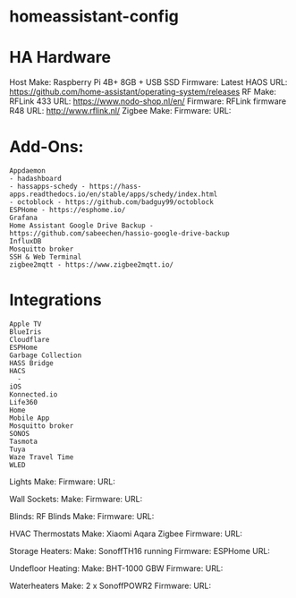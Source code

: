 # homeassistant-config
# HA Hardware
  Host
    Make: Raspberry Pi 4B+ 8GB + USB SSD
    Firmware: Latest HAOS
    URL: https://github.com/home-assistant/operating-system/releases
  RF
    Make: RFLink 433
    URL: https://www.nodo-shop.nl/en/
    Firmware: RFLink firmware R48
    URL: http://www.rflink.nl/
  Zigbee
    Make:
    Firmware:
    URL:

# Add-Ons:
    Appdaemon
    - hadashboard
    - hassapps-schedy - https://hass-apps.readthedocs.io/en/stable/apps/schedy/index.html
    - octoblock - https://github.com/badguy99/octoblock
    ESPHome - https://esphome.io/
    Grafana
    Home Assistant Google Drive Backup - https://github.com/sabeechen/hassio-google-drive-backup
    InfluxDB
    Mosquitto broker
    SSH & Web Terminal
    zigbee2mqtt - https://www.zigbee2mqtt.io/

# Integrations
    Apple TV
    BlueIris
    Cloudflare
    ESPHome
    Garbage Collection
    HASS Bridge
    HACS
      -
    iOS
    Konnected.io
    Life360
    Home
    Mobile App
    Mosquitto broker
    SONOS
    Tasmota
    Tuya
    Waze Travel Time
    WLED


Lights
Make:
Firmware:
URL:

Wall Sockets:
Make:
Firmware:
URL:

Blinds:
RF Blinds
Make:
Firmware:
URL:

HVAC
Thermostats
Make: Xiaomi Aqara Zigbee
Firmware:
URL:

Storage Heaters:
Make: SonoffTH16 running
Firmware: ESPHome
URL:

Undefloor Heating:
Make: BHT-1000 GBW
Firmware:
URL:


Waterheaters
Make: 2 x SonoffPOWR2
Firmware:
URL:
